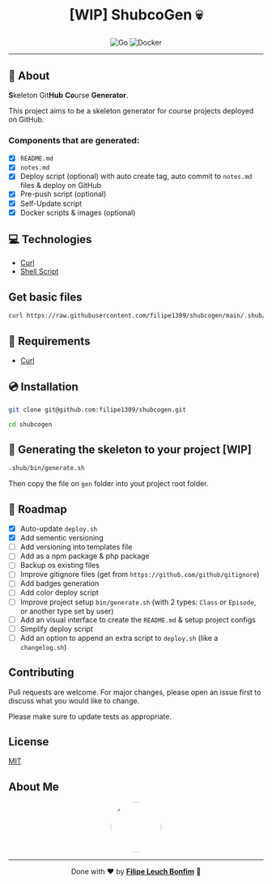 # <p align="center">[WIP] ShubcoGen 💀</p>

<p align="center">
    <img src="https://img.shields.io/badge/Code-ShellScript-informational?style=flat-square&logo=gnubash&color=4EAA25" alt="Go" />
    <img src="https://img.shields.io/badge/Tools-Docker-informational?style=flat-square&logo=docker&color=2496ED" alt="Docker" />
</p>
    <hr>

## 💬 About

**S**keleton Git**Hub** **Co**urse **Generator**.

This project aims to be a skeleton generator for course projects deployed on GitHub.

### Components that are generated:

- [x] `README.md`
- [x] `notes.md`
- [x] Deploy script (optional) with auto create tag, auto commit to `notes.md` files & deploy on GitHub
- [x] Pre-push script (optional)
- [x] Self-Update script
- [x] Docker scripts & images (optional)

## :computer: Technologies

- [Curl](https://curl.se/)
- [Shell Script](https://www.shellscript.sh/)

## Get basic files

```sh
curl https://raw.githubusercontent.com/filipe1309/shubcogen/main/.shub/bin/get.sh | sh
```

## :scroll: Requirements

- [Curl](https://curl.se/)

## :cd: Installation

```sh
git clone git@github.com:filipe1309/shubcogen.git
```

```sh
cd shubcogen
```

## :runner: Generating the skeleton to your project [WIP]

```sh
.shub/bin/generate.sh
```

Then copy the file on `gen` folder into yout project root folder.

## :pushpin: Roadmap

- [x] Auto-update `deploy.sh`
- [x] Add sementic versioning
- [ ] Add versioning into templates file
- [ ] Add as a npm package & php package
- [ ] Backup os existing files
- [ ] Improve gitignore files (get from `https://github.com/github/gitignore`)
- [ ] Add badges generation
- [ ] Add color deploy script
- [ ] Improve project setup `bin/generate.sh` (with 2 types: `Class` or `Episode`, or another type set by user)
- [ ] Add an visual interface to create the `README.md` & setup project configs
- [ ] Simplify deploy script
- [ ] Add an option to append an extra script to `deploy.sh` (like a `changelog.sh`)

## Contributing

Pull requests are welcome. For major changes, please open an issue first to discuss what you would like to change.

Please make sure to update tests as appropriate.

## License

[MIT](https://choosealicense.com/licenses/mit/)

## About Me

<p align="center">
    <a style="font-weight: bold" href="https://www.linkedin.com/in/filipe1309/">
    <img style="border-radius:50%" width="100px; "src="https://avatars.githubusercontent.com/u/2081014?s=60&v=4"/>
    </a>
</p>

---

<p align="center">
    Done with ♥ by <a style="font-weight: bold" href="https://www.linkedin.com/in/filipe1309/">Filipe Leuch Bonfim</a> 🖖
</p>
